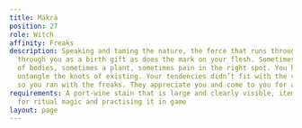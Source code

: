 ```yaml
---
title: Mäkrä
position: 27
role: Witch
affinity: Freaks
description: Speaking and taming the nature, the force that runs through all, courses
  through you as a birth gift as does the mark on your flesh. Sometimes it’s a joining
  of bodies, sometimes a plant, sometimes pain in the right spot. You know how to
  untangle the knots of existing. Your tendencies didn’t fit with the village folk
  so you ran with the freaks. They appreciate you and come to you for advice.
requirements: A port-wine stain that is large and clearly visible, items and spells
  for ritual magic and practising it in game
layout: page
---
```


